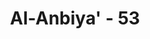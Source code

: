 ---
title: "Al-Anbiya' - 53"
no: 53
arabic_no: ٥٣
ayah: قَالُوْا وَجَدْنَآ اٰبَاۤءَنَا لَهَا عٰبِدِيْنَ 
translation: "Mereka menjawab, “Kami mendapati nenek moyang kami menyembahnya.”"
tafsir: "Dalam ayat ini dijelaskan bahwa Azar dan kaumnya menjawab pertanyaan Ibrahim dengan pernyataan bahwa mereka menyembah patung hanyalah sekedar mengikuti perbuatan nenek moyang mereka. Jawaban tersebut menunjukkan berbagai kelemahan. Pertama, mereka tidak dapat menjawab pertanyaan Ibrahim dengan menggunakan alasan-alasan yang masuk akal, yang didasarkan atas kebenaran. Kedua, mereka dalam hidup beragama hanya didasarkan rasa ta'ashshub (fanatik) kepada tradisi nenek moyang, bukan berdasarkan keyakinan dan pemikiran yang sehat. Ketiga, mereka menutup diri terhadap hal-hal yang berbeda dari kebiasaan mereka, walaupun nyata kebenarannya. Seolah-olah telinga mereka telah tersumbat, dan hati mereka telah tertutup rapat.\n\nSikap ta'ashshub (fanatik) dan taklid buta adalah ciri khas orang-orang yang tidak mampu mempertahankan prinsip mereka dengan bukti yang benar dan hujjah yang kuat, karena memang prinsip yang mereka anut itu tidak benar. Mereka menganutnya hanya sekedar menjaga tradisi yang mereka pusakai dari nenek moyang. Sikap tersebut sangat menghambat kemajuan manusia, dan menjerumuskan mereka kepada keingkaran terhadap kebenaran, bahkan membawa kepada kekufuran terhadap Allah.\n\nDalam kalangan kaum Muslimin kita dapati orang-orang yang taklid buta terhadap satu mazhab, atau terhadap seorang imam, sehingga mereka tak mau menerima kebenaran yang datang dari orang lain. Sikap semacam itu bertentangan dengan ajaran agama Islam, yang selalu menganjurkan agar manusia menggunakan akal pikirannya dalam mencari kebenaran.\n\nPara imam dari berbagai mazhab fiqh Islam melarang para pengikutnya untuk bertaklid buta kepadanya, dan menganjurkan agar mereka terbuka menerima pendapat orang lain, bila ternyata pendapat itu lebih benar dari pendapat yang dianutnya."
---